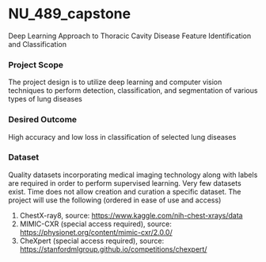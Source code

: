 # NU_489_capstone

Deep Learning Approach to Thoracic Cavity Disease Feature Identification and Classification

### Project Scope

The project design is to utilize deep learning and computer vision techniques to perform detection, classification, and segmentation of various types of lung diseases  

### Desired Outcome

High accuracy and low loss in classification of selected lung diseases

### Dataset

Quality datasets incorporating medical imaging technology along with labels are required in order to perform supervised learning. Very few datasets exist. Time does not allow creation and curation a specific dataset. The project will use the following (ordered in ease of use and access)

  1. ChestX-ray8, source: https://www.kaggle.com/nih-chest-xrays/data
  2. MIMIC-CXR (special access required), source: https://physionet.org/content/mimic-cxr/2.0.0/
  3. CheXpert (special access required), source: https://stanfordmlgroup.github.io/competitions/chexpert/ 

